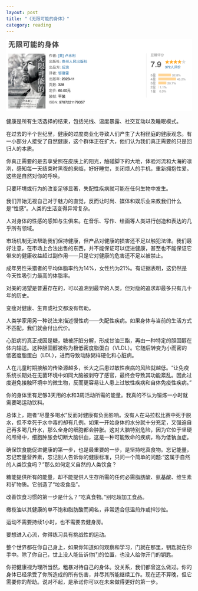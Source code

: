 ```yaml
---
layout: post
title: "《无限可能的身体》"
category: reading
---
```


![](/assets/image/reading/无限可能的身体/douban.png)



健康是所有生活选择的结果，包括光线、温度暴露、社交互动以及睡眠模式。



在过去的半个世纪里，健康的过度商业化导致人们产生了大相径庭的健康观念。有一小部分人接受了自然健康，这个群体正在扩大，他们认为我们真正需要的只是回归人的本质。



你真正需要的是去享受照在皮肤上的阳光，触碰脚下的大地，体验河流和大海的凛冽，感知每一天结束时黑夜的来临，好好睡觉，关闭烦人的手机，重新拥抱性爱。这些是自然对你的呼唤。



只要环境或行为的改变足够显著，失配性疾病就可能在任何生物中发生。



我们开始无视自己对于魅力的直觉，反而让时尚、媒体和娱乐业来教我们什么是“性感”。人类的生活变得异常复杂。



人对身体的性感的感知与生俱来。在音乐、写作、绘画等人类进行创造和表达的几乎所有领域。



市场机制无法帮助我们保持健康，但产品对健康的损害还不足以触犯法律。我们最好注意，在市场上合法出售的东西，并不能保证可以促进健康，甚至也不能保证它带来的健康收益超过副作用——只是它对健康的危害还不足以被禁止。



成年男性采猎者的平均体脂率约为14%，女性约为21%。有证据表明，这仍然是今天性吸引力最高的体脂率。



对美的渴望是普遍存在的，可以追溯到最早的人类，但对瘦的追求却最多只有几十年的历史。



变瘦对健康、生育或社交都没有帮助。



人类学家用另一种说法来描述慢性病——失配性疾病。如果身体与当前的生活方式不匹配，我们就会付出代价。



心脏病的真正成因是糖，糖被肝脏分解，形成甘油三酯，再由一种特定的胆固醇在体内输送。这种胆固醇被称为极低密度脂蛋白（VLDL）。它随后转变为小而密的低密度脂蛋白（LDL），进而导致动脉粥样硬化和心脏病。



人在儿童时期接触的传染源越多，长大之后患过敏性疾病的风险就越低。“让免疫系统长期处在无菌环境中如同大脑被剥夺了感官，最终会导致其功能紊乱。因此过度避免接触环境中的微生物，反而更容易让人患上过敏性疾病和自体免疫性疾病。”



你的身体里有足够3天用的水和3周活动所需的能量。我真的不认为锻炼一小时就需要喝运动饮料。



总体上，跑者“尽量多喝水”反而对健康有负面影响。没有人在马拉松比赛中死于脱水，但不幸死于水中毒的却有几例。如果一开始身体的水分就十分充足，又强迫自己再多喝几升水，那么全身的细胞都会肿胀。这对大脑特别危险，因为它位于坚硬的颅骨中，细胞肿胀会切断大脑供血，这是一种可能致命的疾病，称为低钠血症。



确保饮食能促进健康的第一步，也是最重要的一步，是坚持吃真食物。忘记能量，忘记宏量营养素，忘记别人告诉你的健康标准，只问一个简单的问题:“这属于自然的人类饮食吗？”那么如何定义自然的人类饮食？



糖能提供所有的能量，却不能提供人生存所需的任何必需脂肪酸、氨基酸、维生素和矿物质。它创造了“垃圾食品”。



改善饮食习惯的第一步是什么？“吃真食物。”别吃超加工食品。



橄榄油以其健康的单不饱和脂肪酸而闻名，非常适合低温煎炸或拌沙拉。



运动不需要持续1小时，也不需要去健身房。



要想进入心流，你得练习具有挑战性的运动。



整个世界都在你自己身上，如果你知道如何观察和学习，门就在那里，钥匙就在你手中。除了你自己，世上没人能告诉你门的位置，也没人给你开门的钥匙。



你把健康视为理所当然，粗暴对待自己的身体。没关系，我们都曾这么做过。你的身体已经承受了你所造成的所有伤害，并尽其所能继续工作。现在还不算晚，但它需要你的帮助。说对不起，是承诺你可以在未来做得更好的第一步。





